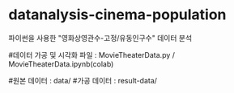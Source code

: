 # datanalysis-cinema-population
파이썬을 사용한 "영화상영관수-고정/유동인구수" 데이터 분석

#데이터 가공 및 시각화 파일 : MovieTheaterData.py / MovieTheaterData.ipynb(colab)

#원본 데이터 : data/
#가공 데이터 : result-data/
